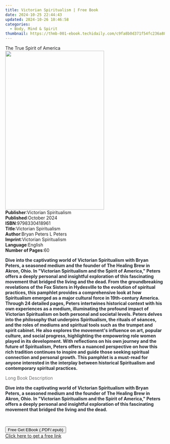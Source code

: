 ```yaml
---
title: Victorian Spiritualism | Free Book
date: 2024-10-25 22:44:43
updated: 2024-10-26 10:46:58
categories:
  - Body, Mind & Spirit
thumbnail: https://thmb-001-ebook.techidaily.com/c9fa8b0d371f54fc236a88dffa76b15dce8b5562c251d9dda9a38a3f054c1087.jpg
---
```

<main id="book-container">
  <div class="flex flex-col">
    <div class="book-brief flex-1 py-6 px-4 sm:p-6 md:py-10 md:px-8">
      <!-- brief-->
      <div class="book-brief-main">The True Spirit of America</div>
    </div>
    <div
      class="book-meta-info flex-1 grid gap-4 col-start-1 col-end-3 row-start-1 sm:mb-6 sm:grid-cols-4 lg:gap-6 lg:col-start-2 lg:row-end-6 lg:row-span-6 lg:mb-0"
    >
      <div
        class="book-meta-info-left place-content-center mt-4 p-4 text-sm leading-6 col-start-2 col-span-2 dark:text-slate-400"
      >
        <img
          class="w-full h-500 object-cover rounded-lg sm:h-255 sm:col-span-2 lg:col-span-full"
          src="https://img-001-ebook.techidaily.com/86b45918b43f711f12231b68f393ff4fe316e993aeaffb299d505bae25566c42.jpg"
          alt=""
          width="312"
          height="500"
        />
      </div>
      <div
        class="book-meta-info-right mt-2 col-start-1 row-start-2 col-span-3 self-center"
      >
        <!-- meta data  -->
        <div class="flex flex-col px-4 md:px-8">
          <div class="flex-1">
            <strong>Publisher</strong>:<span class="px-2"
              >Victorian Spiritualism</span
            >
          </div>
          <div class="flex-1">
            <strong>Published</strong>:<span class="px-2">October 2024</span>
          </div>
          <div class="flex-1">
            <strong>ISBN</strong>:<span class="px-2">9798330418961</span>
          </div>
          <div class="flex-1">
            <strong>Title</strong>:<span class="px-2"
              >Victorian Spiritualism</span
            >
          </div>
          <div class="flex-1">
            <strong>Author</strong>:<span class="px-2"
              >Bryan Peters L Peters</span
            >
          </div>
          <div class="flex-1">
            <strong>Imprint</strong>:<span class="px-2"
              >Victorian Spiritualism</span
            >
          </div>
          <div class="flex-1">
            <strong>Language</strong>:<span class="px-2">English</span>
          </div>
          <div class="flex-1">
            <strong>Number of Pages</strong>:<span class="px-2">60</span>
          </div>
        </div>
      </div>
    </div>
    <div class="book-description flex-1 py-6 px-4 sm:p-6 md:py-10 md:px-8">
      <div class="book-description-main">
        <div accordion-content="" id="description">
          <p>
            <strong
              style="
                background-color: rgb(255, 255, 255);
                color: rgb(33, 40, 45);
              "
              >Dive into the captivating world of Victorian Spiritualism with
              Bryan Peters, a seasoned medium and the founder of The Healing
              Brew in Akron, Ohio. In "Victorian Spiritualism and the Spirit of
              America," Peters offers a deeply personal and insightful
              exploration of this fascinating movement that bridged the living
              and the dead. From the groundbreaking revelations of the Fox
              Sisters in Hydesville to the evolution of spiritual practices,
              this pamphlet provides a comprehensive look at how Spiritualism
              emerged as a major cultural force in 19th-century America. Through
              24 detailed pages, Peters intertwines historical context with his
              own experiences as a medium, illuminating the profound impact of
              Victorian Spiritualism on both personal and societal levels.
              Peters delves into the philosophy that underpins Spiritualism, the
              rituals of séances, and the roles of mediums and spiritual tools
              such as the trumpet and spirit cabinet. He also explores the
              movement's influence on art, popular culture, and social progress,
              highlighting the empowering role women played in its development.
              With reflections on his own journey and the future of
              Spiritualism, Peters offers a nuanced perspective on how this rich
              tradition continues to inspire and guide those seeking spiritual
              connection and personal growth. This pamphlet is a must-read for
              anyone interested in the interplay between historical Spiritualism
              and contemporary spiritual practices.</strong
            >
          </p>
          <p>
            <span
              style="
                background-color: rgb(255, 255, 255);
                color: rgb(107, 107, 107);
              "
              >Long Book Description</span
            >
          </p>
          <p>
            <strong
              style="
                background-color: rgb(255, 255, 255);
                color: rgb(33, 40, 45);
              "
              >Dive into the captivating world of Victorian Spiritualism with
              Bryan Peters, a seasoned medium and the founder of The Healing
              Brew in Akron, Ohio. In "Victorian Spiritualism and the Spirit of
              America," Peters offers a deeply personal and insightful
              exploration of this fascinating movement that bridged the living
              and the dead.</strong
            >
          </p>
          <p><br /></p>
        </div>
        <div class="accordion-fader"></div>
      </div>
    </div>
    <div class="book-excerpts flex-1 py-6 px-4 sm:p-6 md:py-10 md:px-8"></div>
    <div
      class="book-about-author flex-1 py-6 px-4 sm:p-6 md:py-10 md:px-8"
    ></div>
    <div class="book-free-get flex-1 py-6 px-4 sm:p-6 md:py-10 md:px-8">
      <button
        id="btn-free-get"
        class="bg-blue-500 hover:bg-blue-700 text-white font-bold py-2 px-4 rounded"
      >
        Free Get EBook (.PDF/.epub)
      </button>
      <div id="countdown-display" class="px-2 text-lg mt-2"></div>
      <a
        id="free-link"
        class="hidden bg-blue-500 hover:bg-blue-700 text-white font-bold py-2 px-4 rounded"
        href="https://www.ebooks.com/en-us/book/211461090/victorian-spiritualism/bryan-peters-l-peters/"
        target="_blank"
        >Click here to get a free link</a
      >
    </div>
    <script>
      let countdownTime = 0;
      let countdownInterval = null;
      document
        .getElementById('btn-free-get')
        .addEventListener('click', startCountdown);
      function startCountdown() {
        countdownTime = new Date().getTime() + 60000 * 3;
        countdownInterval = setInterval(updateCountdown, 1000);
        document.getElementById('btn-free-get').disabled = true;
        document
          .getElementById('btn-free-get')
          .classList.add('bg-gray-500', 'cursor-not-allowed');
      }
      function updateCountdown() {
        let currentTime = new Date().getTime();
        let timeLeft = countdownTime - currentTime;
        let secondsLeft = Math.floor(timeLeft / 1000);
        document.getElementById('countdown-display').innerHTML =
          `Remaining time: ${secondsLeft} seconds.`;
        if (secondsLeft <= 0) {
          clearInterval(countdownInterval);
          document.getElementById('btn-free-get').classList.add('hidden');
          document.getElementById('free-link').classList.remove('hidden');
          document.getElementById('countdown-display').innerHTML = '';
        }
      }
    </script>
  </div>
</main>
